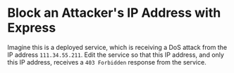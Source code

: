 # Block an Attacker's IP Address with Express

Imagine this is a deployed service, which is receiving a DoS attack from the IP address `111.34.55.211`. Edit the service so that this IP address, and only this IP address, receives a `403 Forbidden` response from the service.
